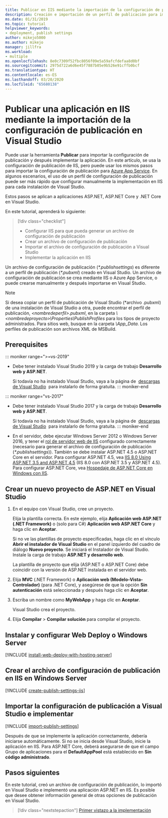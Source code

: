 ```yaml
---
title: Publicar en IIS mediante la importación de la configuración de publicación
description: Creación e importación de un perfil de publicación para implementar una aplicación desde Visual Studio en IIS
ms.date: 01/31/2019
ms.topic: tutorial
helpviewer_keywords:
- deployment, publish settings
author: mikejo5000
ms.author: mikejo
manager: jillfra
ms.workload:
- multiple
ms.openlocfilehash: 8e0c7309f52fbc8056f09e5a59afcfdefaa8d0bf
ms.sourcegitcommit: 2975d722a6d6e45f7887b05e9b526e91cffb0bcf
ms.translationtype: HT
ms.contentlocale: es-ES
ms.lasthandoff: 03/20/2020
ms.locfileid: "65680138"
---
```

# <a name="publish-an-application-to-iis-by-importing-publish-settings-in-visual-studio"></a>Publicar una aplicación en IIS mediante la importación de la configuración de publicación en Visual Studio

Puede usar la herramienta **Publicar** para importar la configuración de publicación y después implementar la aplicación. En este artículo, se usa la configuración de publicación de IIS, pero puede usar los mismos pasos para importar la configuración de publicación para [Azure App Service](../deployment/tutorial-import-publish-settings-azure.md). En algunos escenarios, el uso de un perfil de configuración de publicación puede ser más rápido que configurar manualmente la implementación en IIS para cada instalación de Visual Studio.

Estos pasos se aplican a aplicaciones ASP.NET, ASP.NET Core y .NET Core en Visual Studio.

En este tutorial, aprenderá lo siguiente:

> [!div class="checklist"]
> * Configurar IIS para que pueda generar un archivo de configuración de publicación
> * Crear un archivo de configuración de publicación
> * Importar el archivo de configuración de publicación a Visual Studio
> * Implementar la aplicación en IIS

Un archivo de configuración de publicación (*\*.publishsettings*) es diferente a un perfil de publicación (*\*.pubxml*) creado en Visual Studio. Un archivo de configuración de publicación se crea mediante IIS o Azure App Service, o puede crearse manualmente y después importarse en Visual Studio.

> [!NOTE]
> Si desea copiar un perfil de publicación de Visual Studio (\*archivo .pubxml) de una instalación de Visual Studio a otra, puede encontrar el perfil de publicación, *\<nombredeperfil\>.pubxml*, en la carpeta *\\<nombredeproyecto\>\Properties\PublishProfiles* para los tipos de proyecto administrados. Para sitios web, busque en la carpeta *\App_Data*. Los perfiles de publicación son archivos XML de MSBuild.

## <a name="prerequisites"></a>Prerequisites

::: moniker range=">=vs-2019"

* Debe tener instalado Visual Studio 2019 y la carga de trabajo **Desarrollo web y ASP.NET**.

    Si todavía no ha instalado Visual Studio, vaya a la página de  [descargas de Visual Studio](https://visualstudio.microsoft.com/downloads/)  para instalarlo de forma gratuita.
::: moniker-end

::: moniker range="vs-2017"

* Debe tener instalado Visual Studio 2017 y la carga de trabajo **Desarrollo web y ASP.NET**.

    Si todavía no ha instalado Visual Studio, vaya a la página de  [descargas de Visual Studio](https://visualstudio.microsoft.com/downloads/)  para instalarlo de forma gratuita.
::: moniker-end

* En el servidor, debe ejecutar Windows Server 2012 o Windows Server 2016, y tener el [rol de servidor web de IIS](/iis/get-started/whats-new-in-iis-8/iis-80-using-aspnet-35-and-aspnet-45) configurado correctamente (necesario para generar el archivo de configuración de publicación (*\*.publishsettings*)). También se debe instalar ASP.NET 4.5 o ASP.NET Core en el servidor. Para configurar ASP.NET 4.5, vea [IIS 8.0 Using ASP.NET 3.5 and ASP.NET 4.5](/iis/get-started/whats-new-in-iis-8/iis-80-using-aspnet-35-and-aspnet-45) (IIS 8.0 con ASP.NET 3.5 y ASP.NET 4.5). Para configurar ASP.NET Core, vea [Hospedaje de ASP.NET Core en Windows con IIS](/aspnet/core/publishing/iis?tabs=aspnetcore2x#iis-configuration).

## <a name="create-a-new-aspnet-project-in-visual-studio"></a>Crear un nuevo proyecto de ASP.NET en Visual Studio

1. En el equipo con Visual Studio, cree un proyecto.

    Elija la plantilla correcta. En este ejemplo, elija **Aplicación web ASP.NET (.NET Framework)** o (solo para C#) **Aplicación web ASP.NET Core** y haga clic en **Aceptar**.

    Si no ve las plantillas de proyecto especificadas, haga clic en el vínculo **Abrir el instalador de Visual Studio** en el panel izquierdo del cuadro de diálogo **Nuevo proyecto**. Se iniciará el Instalador de Visual Studio. Instale la carga de trabajo **ASP.NET y desarrollo web**.

    La plantilla de proyecto que elija (ASP.NET o ASP.NET Core) debe coincidir con la versión de ASP.NET instalada en el servidor web.

1. Elija **MVC** (.NET Framework) o **Aplicación web (Modelo-Vista-Controlador)** (para .NET Core), y asegúrese de que la opción **Sin autenticación** está seleccionada y después haga clic en **Aceptar**.

1. Escriba un nombre como **MyWebApp** y haga clic en **Aceptar**.

    Visual Studio crea el proyecto.

1. Elija **Compilar** > **Compilar solución** para compilar el proyecto.

## <a name="install-and-configure-web-deploy-on-windows-server"></a>Instalar y configurar Web Deploy o Windows Server

[!INCLUDE [install-web-deploy-with-hosting-server](../deployment/includes/install-web-deploy-with-hosting-server.md)]

## <a name="create-the-publish-settings-file-in-iis-on-windows-server"></a>Crear el archivo de configuración de publicación en IIS en Windows Server

[!INCLUDE [create-publish-settings-iis](../deployment/includes/create-publish-settings-iis.md)]

## <a name="import-the-publish-settings-in-visual-studio-and-deploy"></a>Importar la configuración de publicación a Visual Studio e implementar

[!INCLUDE [import-publish-settings](../deployment/includes/import-publish-settings-vs.md)]

Después de que se implemente la aplicación correctamente, debería iniciarse automáticamente. Si no se inicia desde Visual Studio, inicie la aplicación en IIS. Para ASP.NET Core, deberá asegurarse de que el campo Grupo de aplicaciones para el **DefaultAppPool** está establecido en **Sin código administrado**.

## <a name="next-steps"></a>Pasos siguientes

En este tutorial, creó un archivo de configuración de publicación, lo importó en Visual Studio e implementó una aplicación ASP.NET en IIS. Es posible que desee obtener información general de otras opciones de publicación en Visual Studio.

> [!div class="nextstepaction"]
> [Primer vistazo a la implementación](../deployment/deploying-applications-services-and-components.md)
